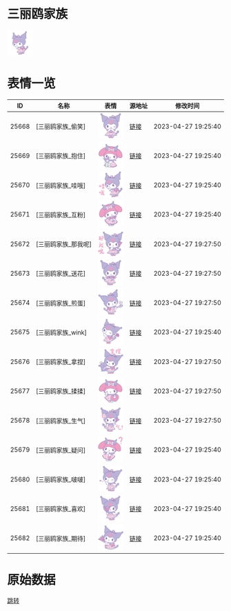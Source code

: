 # 三丽鸥家族

<img src="./cover.png" height="60" alt="cover" />

# 表情一览

|ID|名称|表情|源地址|修改时间|
|----|----|----|----|----|
|25668|[三丽鸥家族_偷笑]|<img src="./pic/025668_%5B三丽鸥家族_偷笑%5D.png" height="60" alt="偷笑"/>|[链接](https://i0.hdslb.com/bfs/garb/06d79b5dfd48addb1fd7ae664fd32db83ddcc10d.png)|2023-04-27 19:25:40|
|25669|[三丽鸥家族_抱住]|<img src="./pic/025669_%5B三丽鸥家族_抱住%5D.png" height="60" alt="抱住"/>|[链接](https://i0.hdslb.com/bfs/garb/93a32a7021cc3c8ffc5fe8ba7e59291ac26ed7ee.png)|2023-04-27 19:25:40|
|25670|[三丽鸥家族_哇哦]|<img src="./pic/025670_%5B三丽鸥家族_哇哦%5D.png" height="60" alt="哇哦"/>|[链接](https://i0.hdslb.com/bfs/garb/c1683df8b9d3c51813263cfa7a6aaab1448b778c.png)|2023-04-27 19:25:40|
|25671|[三丽鸥家族_互粉]|<img src="./pic/025671_%5B三丽鸥家族_互粉%5D.png" height="60" alt="互粉"/>|[链接](https://i0.hdslb.com/bfs/garb/08ae10c303f46326996feae52314e8044986d909.png)|2023-04-27 19:25:40|
|25672|[三丽鸥家族_那我呢]|<img src="./pic/025672_%5B三丽鸥家族_那我呢%5D.png" height="60" alt="那我呢"/>|[链接](https://i0.hdslb.com/bfs/garb/25efa29f7e7ccfae8e5225a0b9fad9a73484fc7a.png)|2023-04-27 19:27:50|
|25673|[三丽鸥家族_送花]|<img src="./pic/025673_%5B三丽鸥家族_送花%5D.png" height="60" alt="送花"/>|[链接](https://i0.hdslb.com/bfs/garb/47f42b34f88b37c3493c40765f27f84527ee40c1.png)|2023-04-27 19:27:50|
|25674|[三丽鸥家族_煎蛋]|<img src="./pic/025674_%5B三丽鸥家族_煎蛋%5D.png" height="60" alt="煎蛋"/>|[链接](https://i0.hdslb.com/bfs/garb/951d9272f04cbe57cbc87e74ea6a0193a79a4a5b.png)|2023-04-27 19:27:50|
|25675|[三丽鸥家族_wink]|<img src="./pic/025675_%5B三丽鸥家族_wink%5D.png" height="60" alt="wink"/>|[链接](https://i0.hdslb.com/bfs/garb/cd7bc277c1fc37337747d589c18a9ffbb53cfa09.png)|2023-04-27 19:25:40|
|25676|[三丽鸥家族_拿捏]|<img src="./pic/025676_%5B三丽鸥家族_拿捏%5D.png" height="60" alt="拿捏"/>|[链接](https://i0.hdslb.com/bfs/garb/012e1ae0c04f90a2efb3857fb760deeb731f8441.png)|2023-04-27 19:27:50|
|25677|[三丽鸥家族_揉揉]|<img src="./pic/025677_%5B三丽鸥家族_揉揉%5D.png" height="60" alt="揉揉"/>|[链接](https://i0.hdslb.com/bfs/garb/8570e9e6603c5c3d64312c8f831f889004ea235e.png)|2023-04-27 19:27:50|
|25678|[三丽鸥家族_生气]|<img src="./pic/025678_%5B三丽鸥家族_生气%5D.png" height="60" alt="生气"/>|[链接](https://i0.hdslb.com/bfs/garb/91240f40602322085eaf99a38effa752ffdacd2f.png)|2023-04-27 19:27:50|
|25679|[三丽鸥家族_疑问]|<img src="./pic/025679_%5B三丽鸥家族_疑问%5D.png" height="60" alt="疑问"/>|[链接](https://i0.hdslb.com/bfs/garb/793e61ec609e3cacfe7183f5bcbc8147549d613d.png)|2023-04-27 19:25:40|
|25680|[三丽鸥家族_啵啵]|<img src="./pic/025680_%5B三丽鸥家族_啵啵%5D.png" height="60" alt="啵啵"/>|[链接](https://i0.hdslb.com/bfs/garb/5f7b136cf563464767da89369075a0e3085ce6e8.png)|2023-04-27 19:25:40|
|25681|[三丽鸥家族_喜欢]|<img src="./pic/025681_%5B三丽鸥家族_喜欢%5D.png" height="60" alt="喜欢"/>|[链接](https://i0.hdslb.com/bfs/garb/2e5f7327a3110fefa45e52598fba001478efadac.png)|2023-04-27 19:25:40|
|25682|[三丽鸥家族_期待]|<img src="./pic/025682_%5B三丽鸥家族_期待%5D.png" height="60" alt="期待"/>|[链接](https://i0.hdslb.com/bfs/garb/627e7b1c7491e6d386eec3a3b7c9ac2975c31529.png)|2023-04-27 19:25:40|

# 原始数据

[跳转](./raw.json)

